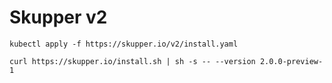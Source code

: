 # Skupper v2

<!-- A major improvement to Skupper is coming soon. -->

<!-- ## What's in v2? -->

<!-- <\!-- We've had 1.x for over two years. -\-> -->

<!-- ## Why the big change? -->

<!-- - CRDs! -->
<!-- - Uniform model.  Declarative API.  Everything goes through the CRDs. -->
<!--   - New CLI that follows the new model.  The CLI isn't doing anything clever.  It's just a convenient tool for producing CRs. -->
<!--   - Same model and CRDs across site types (Kubernetes, Docker, Podman, and Systemd sites) -->
<!--   - GitOps -->
<!--   - Integrations -->
<!-- - A uniform model and API across platforms and interfaces. -->

<!-- - Service exposure model! -->
<!-- - (?) Attached connectors - Tracking pods in namespaces other than that of the site -->
<!-- - No more service sync -->

<!-- - A new controller impl. -->
<!-- - Combine site and service controllers. -->
<!-- - Avoiding site recreation! -->

<!-- - HA routers! -->
<!-- - Faster routers! -->

<!-- - Gordon's preso -->
<!-- - My planning docs -->

<!-- - Observability decoupled -->

<!-- ## Important to know -->

<!-- 1.x is _not_ backward compatible with 2. -->
<!-- We are developing tooling to migrate 1.x config to 2.x config. -->

<!-- | 1.x | 2.x | -->
<!-- |-|-| -->
<!-- | Gateways | Docker, Podman, and Systemd sites | -->

<!-- ## When will it be available? -->

<!-- ## Try it now -->

<!-- Feedback requested! -->

~~~
kubectl apply -f https://skupper.io/v2/install.yaml
~~~

~~~
curl https://skupper.io/install.sh | sh -s -- --version 2.0.0-preview-1
~~~

<!-- Things are still changing! -->
<!-- This is preview 1.  Another preview is planned for the end of October. -->
<!-- We are aiming for a 2.0 release in November! -->

<!-- <https://skupperproject.github.io/refdog/> -->
